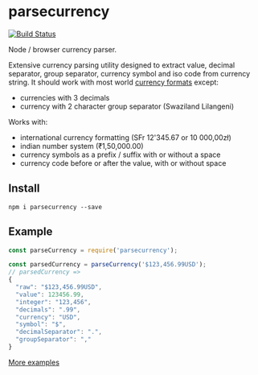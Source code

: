 # parsecurrency
[![Build Status](https://travis-ci.org/mktj/parsecurrency.svg?branch=master)](https://travis-ci.org/mktj/parsecurrency)

Node / browser currency parser.

Extensive currency parsing utility designed to extract value, decimal separator, group separator, currency symbol and iso code from currency string. It should work with most world [currency formats][1] except:
- currencies with 3 decimals
- currency with 2 character group separator (Swaziland Lilangeni)

Works with:
- international currency formatting (SFr 12'345.67 or 10 000,00zł)
- indian number system (₹1,50,000.00)
- currency symbols as a prefix / suffix with or without a space
- currency code before or after the value, with or without space

## Install

```
npm i parsecurrency --save
```

## Example

```javascript
const parseCurrency = require('parsecurrency');

const parsedCurrency = parseCurrency('$123,456.99USD');
// parsedCurrency =>
{
  "raw": "$123,456.99USD",
  "value": 123456.99,
  "integer": "123,456",
  "decimals": ".99",
  "currency": "USD",
  "symbol": "$",
  "decimalSeparator": ".",
  "groupSeparator": ","
}

```
[More examples](./test.js)

[1]: http://www.thefinancials.com/Default.aspx?SubSectionID=curformat